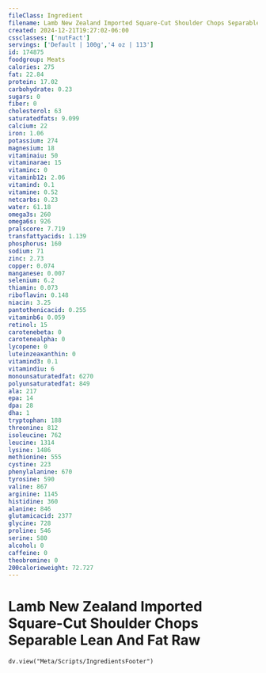 ```yaml
---
fileClass: Ingredient
filename: Lamb New Zealand Imported Square-Cut Shoulder Chops Separable Lean And Fat Raw
created: 2024-12-21T19:27:02-06:00
cssclasses: ['nutFact']
servings: ['Default | 100g','4 oz | 113']
id: 174875
foodgroup: Meats
calories: 275
fat: 22.84
protein: 17.02
carbohydrate: 0.23
sugars: 0
fiber: 0
cholesterol: 63
saturatedfats: 9.099
calcium: 22
iron: 1.06
potassium: 274
magnesium: 18
vitaminaiu: 50
vitaminarae: 15
vitaminc: 0
vitaminb12: 2.06
vitamind: 0.1
vitamine: 0.52
netcarbs: 0.23
water: 61.18
omega3s: 260
omega6s: 926
pralscore: 7.719
transfattyacids: 1.139
phosphorus: 160
sodium: 71
zinc: 2.73
copper: 0.074
manganese: 0.007
selenium: 6.2
thiamin: 0.073
riboflavin: 0.148
niacin: 3.25
pantothenicacid: 0.255
vitaminb6: 0.059
retinol: 15
carotenebeta: 0
carotenealpha: 0
lycopene: 0
luteinzeaxanthin: 0
vitamind3: 0.1
vitamindiu: 6
monounsaturatedfat: 6270
polyunsaturatedfat: 849
ala: 217
epa: 14
dpa: 28
dha: 1
tryptophan: 188
threonine: 812
isoleucine: 762
leucine: 1314
lysine: 1486
methionine: 555
cystine: 223
phenylalanine: 670
tyrosine: 590
valine: 867
arginine: 1145
histidine: 360
alanine: 846
glutamicacid: 2377
glycine: 728
proline: 546
serine: 580
alcohol: 0
caffeine: 0
theobromine: 0
200calorieweight: 72.727
---
```


# Lamb New Zealand Imported Square-Cut Shoulder Chops Separable Lean And Fat Raw

```dataviewjs
dv.view("Meta/Scripts/IngredientsFooter")
```
